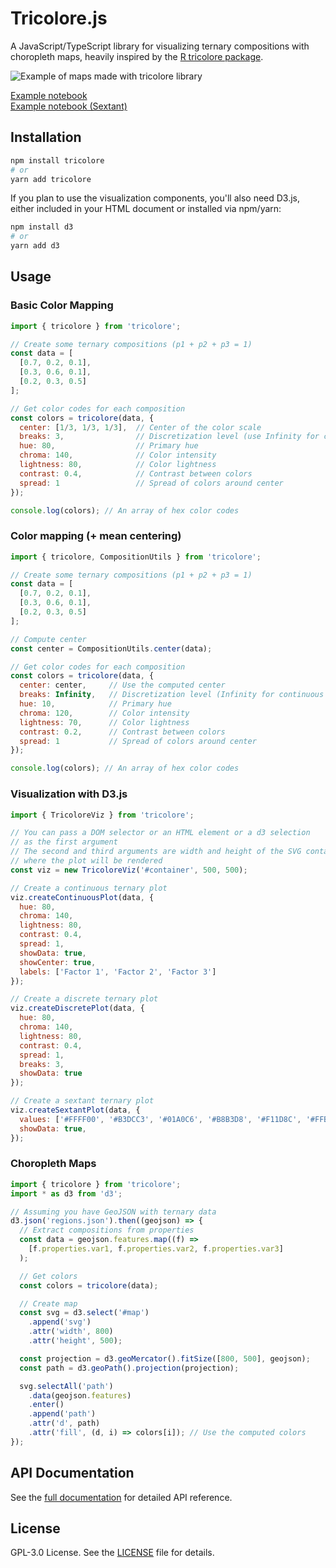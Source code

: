 # Tricolore.js

A JavaScript/TypeScript library for visualizing ternary compositions with choropleth maps,
heavily inspired by the [R tricolore package](https://github.com/jschoeley/tricolore/).

![Example of maps made with tricolore library](./misc/tricolore-maps.png)

[Example notebook](https://observablehq.com/@mthh/choropleth-maps-based-on-ternary-composition)  
[Example notebook (Sextant)](https://observablehq.com/@mthh/choropleth-maps-based-on-ternary-compositions-sext)

## Installation

```bash
npm install tricolore
# or
yarn add tricolore
```

If you plan to use the visualization components, you'll also need D3.js, either included in your HTML
document or installed via npm/yarn:

```bash
npm install d3
# or
yarn add d3
```

## Usage

### Basic Color Mapping

```javascript
import { tricolore } from 'tricolore';

// Create some ternary compositions (p1 + p2 + p3 = 1)
const data = [
  [0.7, 0.2, 0.1],
  [0.3, 0.6, 0.1],
  [0.2, 0.3, 0.5]
];

// Get color codes for each composition
const colors = tricolore(data, {
  center: [1/3, 1/3, 1/3],  // Center of the color scale
  breaks: 3,                // Discretization level (use Infinity for continuous)
  hue: 80,                  // Primary hue
  chroma: 140,              // Color intensity
  lightness: 80,            // Color lightness
  contrast: 0.4,            // Contrast between colors
  spread: 1                 // Spread of colors around center
});

console.log(colors); // An array of hex color codes
```

### Color mapping (+ mean centering)

```javascript
import { tricolore, CompositionUtils } from 'tricolore';

// Create some ternary compositions (p1 + p2 + p3 = 1)
const data = [
  [0.7, 0.2, 0.1],
  [0.3, 0.6, 0.1],
  [0.2, 0.3, 0.5]
];

// Compute center
const center = CompositionUtils.center(data);

// Get color codes for each composition
const colors = tricolore(data, {
  center: center,     // Use the computed center
  breaks: Infinity,   // Discretization level (Infinity for continuous color scale)
  hue: 10,            // Primary hue
  chroma: 120,        // Color intensity
  lightness: 70,      // Color lightness
  contrast: 0.2,      // Contrast between colors
  spread: 1           // Spread of colors around center
});

console.log(colors); // An array of hex color codes
```

### Visualization with D3.js

```javascript
import { TricoloreViz } from 'tricolore';

// You can pass a DOM selector or an HTML element or a d3 selection
// as the first argument
// The second and third arguments are width and height of the SVG container
// where the plot will be rendered
const viz = new TricoloreViz('#container', 500, 500);

// Create a continuous ternary plot
viz.createContinuousPlot(data, {
  hue: 80,
  chroma: 140,
  lightness: 80,
  contrast: 0.4,
  spread: 1,
  showData: true,
  showCenter: true,
  labels: ['Factor 1', 'Factor 2', 'Factor 3']
});

// Create a discrete ternary plot
viz.createDiscretePlot(data, {
  hue: 80,
  chroma: 140,
  lightness: 80,
  contrast: 0.4,
  spread: 1,
  breaks: 3,
  showData: true
});

// Create a sextant ternary plot
viz.createSextantPlot(data, {
  values: ['#FFFF00', '#B3DCC3', '#01A0C6', '#B8B3D8', '#F11D8C', '#FFB3B3'],
  showData: true,
});
```

### Choropleth Maps

```javascript
import { tricolore } from 'tricolore';
import * as d3 from 'd3';

// Assuming you have GeoJSON with ternary data
d3.json('regions.json').then((geojson) => {
  // Extract compositions from properties
  const data = geojson.features.map((f) =>
    [f.properties.var1, f.properties.var2, f.properties.var3]
  );

  // Get colors
  const colors = tricolore(data);

  // Create map
  const svg = d3.select('#map')
    .append('svg')
    .attr('width', 800)
    .attr('height', 500);

  const projection = d3.geoMercator().fitSize([800, 500], geojson);
  const path = d3.geoPath().projection(projection);

  svg.selectAll('path')
    .data(geojson.features)
    .enter()
    .append('path')
    .attr('d', path)
    .attr('fill', (d, i) => colors[i]); // Use the computed colors
});
```

## API Documentation

See the [full documentation](https://riatelab.github.io/tricolore.js/) for detailed API reference.

## License

GPL-3.0 License. See the [LICENSE](LICENSE) file for details.
